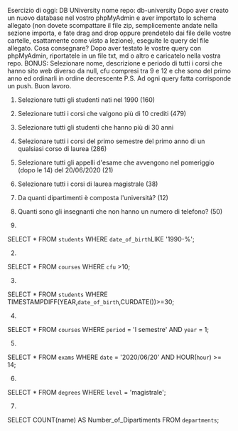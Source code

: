 Esercizio di oggi: DB UNiversity
nome repo: db-university
Dopo aver creato un nuovo database nel vostro phpMyAdmin e aver importato lo schema allegato (non dovete scompattare il file zip, semplicemente andate nella sezione importa, e fate drag and drop oppure prendetelo dai file delle vostre cartelle, esattamente come visto a lezione), eseguite le query del file allegato.
Cosa consegnare?
Dopo aver testato le vostre query con phpMyAdmin, riportatele in un file txt, md o altro e caricatelo nella vostra repo.
BONUS:
Selezionare nome, descrizione e periodo di tutti i corsi che hanno sito web diverso da null, cfu compresi tra 9 e 12 e che sono del primo anno ed ordinarli in ordine decrescente
P.S. Ad ogni query fatta corrisponde un push.
Buon lavoro.

1. Selezionare tutti gli studenti nati nel 1990 (160)
2. Selezionare tutti i corsi che valgono più di 10 crediti (479)
3. Selezionare tutti gli studenti che hanno più di 30 anni
4. Selezionare tutti i corsi del primo semestre del primo anno di un qualsiasi corso di
laurea (286)
5. Selezionare tutti gli appelli d'esame che avvengono nel pomeriggio (dopo le 14) del
20/06/2020 (21)
6. Selezionare tutti i corsi di laurea magistrale (38)
7. Da quanti dipartimenti è composta l'università? (12)
8. Quanti sono gli insegnanti che non hanno un numero di telefono? (50)


1.
SELECT * 
FROM `students` 
WHERE `date_of_birth`LIKE '1990-%'; 

2.
SELECT * 
FROM `courses` 
WHERE `cfu` >10;

3.
SELECT * 
FROM `students` 
WHERE TIMESTAMPDIFF(YEAR,`date_of_birth`,CURDATE())>=30; 

4.
SELECT * 
FROM `courses` 
WHERE `period` = 'I semestre' 
AND `year` = 1; 

5.
SELECT * 
FROM `exams`
WHERE `date` = '2020/06/20'
AND HOUR(`hour`) >= 14;

6.
SELECT * 
FROM `degrees`
WHERE `level` = 'magistrale';

7.
SELECT COUNT(name)
AS Number_of_Dipartiments
FROM `departments`;